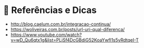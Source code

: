 # :bookmark_tabs: Referências e Dicas

 - http://blog.caelum.com.br/integracao-continua/
 - https://woliveiras.com.br/posts/url-uri-qual-diferenca/
 - https://www.youtube.com/watch?v=wD_Qu6qtx1g&list=PLjSf4DcGBdiG52KoaYwfI1s5yRdtqeI-T
